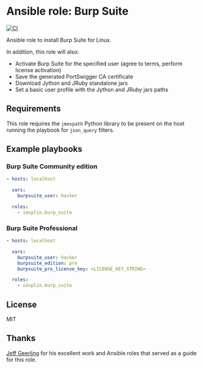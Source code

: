 # Ansible role: Burp Suite

[![CI](https://github.com/iesplin/ansible-role-burpsuite/actions/workflows/ci.yml/badge.svg?branch=master)](https://github.com/iesplin/ansible-role-burpsuite/actions/workflows/ci.yml)

Ansible role to install Burp Suite for Linux.

In addition, this role will also:

- Activate Burp Suite for the specified user (agree to terms, perform license activation)
- Save the generated PortSwigger CA certificate
- Download Jython and JRuby standalone jars
- Set a basic user profile with the Jython and JRuby jars paths 

## Requirements

This role requires the `jmespath` Python library to be present on the host running the playbook for `json_query` filters.

## Example playbooks

### Burp Suite Community edition

```yaml
- hosts: localhost

  vars:
    burpsuite_user: hacker

  roles:
    - iesplin.burp_suite
```

### Burp Suite Professional

```yaml
- hosts: localhost

  vars:
    burpsuite_user: hacker
    burpsuite_edition: pro
    burpsuite_pro_license_key: <LICENSE_KEY_STRING>

  roles:
    - iesplin.burp_suite
```

## License

MIT

## Thanks

[Jeff Geerling](https://github.com/geerlingguy) for his excellent work and Ansible roles that served as a guide for this role.